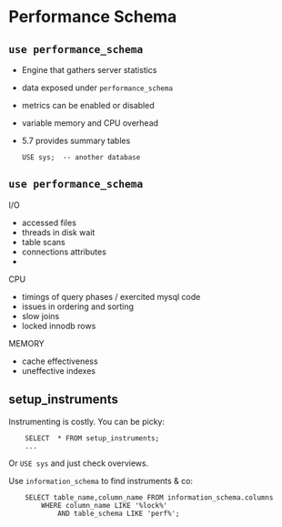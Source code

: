 # Performance Schema

## `use performance_schema`

  - Engine that gathers server statistics

  - data exposed under  `performance_schema`

  - metrics can be enabled or disabled

  - variable memory and CPU overhead

  - 5.7 provides summary tables

        USE sys;  -- another database


## `use performance_schema`

I/O

  - accessed files
  - threads in disk wait
  - table scans
  - connections attributes
  -

CPU

  - timings of query phases / exercited mysql code
  - issues in ordering and sorting
  - slow joins
  - locked innodb rows

MEMORY

  - cache effectiveness
  - uneffective indexes


## setup_instruments

Instrumenting is costly. You can be picky:

        SELECT  * FROM setup_instruments;
        ...

Or `USE sys` and just check overviews.

Use `information_schema` to find instruments & co:

        SELECT table_name,column_name FROM information_schema.columns
            WHERE column_name LIKE '%lock%'
                AND table_schema LIKE 'perf%';
